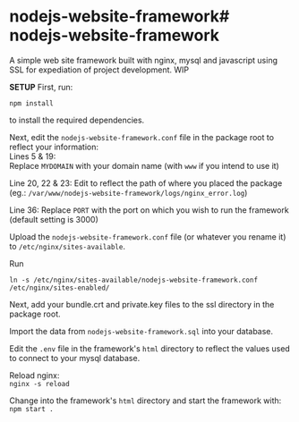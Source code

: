 # nodejs-website-framework# nodejs-website-framework
A simple web site framework built with nginx, mysql and javascript using SSL for expediation of project development. WIP  

__SETUP__
First, run:  
```
npm install
```
to install the required dependencies.  

Next, edit the `nodejs-website-framework.conf` file in the package root to reflect your information:  
Lines 5 & 19:  
Replace `MYDOMAIN` with your domain name (with `www` if you intend to use it)  

Line 20, 22 & 23: Edit to reflect the path of where you placed the package (eg.: `/var/www/nodejs-website-framework/logs/nginx_error.log`)  

Line 36: Replace `PORT` with the port on which you wish to run the framework (default setting is 3000)  

Upload the `nodejs-website-framework.conf` file (or whatever you rename it) to `/etc/nginx/sites-available`.  

Run
```
ln -s /etc/nginx/sites-available/nodejs-website-framework.conf /etc/nginx/sites-enabled/
```

Next, add your bundle.crt and private.key files to the ssl directory in the package root.  

Import the data from `nodejs-website-framework.sql` into your database.  

Edit the `.env` file in the framework's `html` directory to reflect the values used to connect to your mysql database.  

Reload nginx:  
`nginx -s reload`  

Change into the framework's `html` directory and start the framework with:  
`npm start .`
